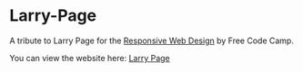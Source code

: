 # Larry-Page
A tribute to Larry Page for the [Responsive Web Design](https://www.freecodecamp.org/learn/responsive-web-design/responsive-web-design-projects/build-a-tribute-page) by Free Code Camp.


You can view the website here: [Larry Page](https://jeremiahb-webdev.github.io/Larry-Page/)
